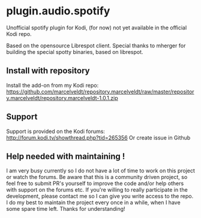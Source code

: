 # plugin.audio.spotify
Unofficial spotify plugin for Kodi, (for now) not yet available in the official Kodi repo.

Based on the opensource Librespot client. Special thanks to mherger for building the special spotty binaries, based on librespot.


## Install with repository
Install the add-on from my Kodi repo:
https://github.com/marcelveldt/repository.marcelveldt/raw/master/repository.marcelveldt/repository.marcelveldt-1.0.1.zip


## Support
Support is provided on the Kodi forums:
http://forum.kodi.tv/showthread.php?tid=265356
Or create issue in Github


## Help needed with maintaining !
I am very busy currently so I do not have a lot of time to work on this project or watch the forums.
Be aware that this is a community driven project, so feel free to submit PR's yourself to improve the code and/or help others with support on the forums etc. If you're willing to really participate in the development, please contact me so I can give you write access to the repo. I do my best to maintain the project every once in a while, when I have some spare time left.
Thanks for understanding!
